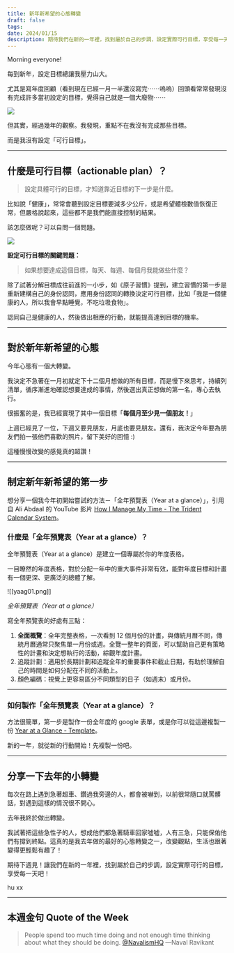 ```yaml
---
title: 新年新希望的心態轉變
draft: false
tags: 
date: 2024/01/15
description: 期待我們在新的一年裡，找到屬於自己的步調，設定實際可行目標，享受每一天！
---
```

Morning everyone!

每到新年，設定目標總讓我壓力山大。

尤其是寫年度回顧（看到現在已經一月一半還沒寫完⋯⋯嗚嗚）回頭看常常發現沒有完成許多當初設定的目標，覺得自己就是一個大廢物⋯⋯

![](https://media.tenor.com/-0aV5ASTtVwAAAAC/how-to-train-your-dragon-toothless.gif)

但其實，經過幾年的觀察。我發現，重點不在我沒有完成那些目標。

而是我沒有設定「可行目標」。

---
## **什麼是可行目標（actionable plan）？**

> 設定具體可行的目標，才知道靠近目標的下一步是什麼。

比如說「健康」，常常會聽到設定目標要減多少公斤，或是希望體檢數值恢復正常，但嚴格說起來，這些都不是我們能直接控制的結果。

該怎麼做呢？可以自問一個問題。

![](https://media.tenor.com/-5xlNi0XfNUAAAAC/%E0%B9%80%E0%B8%AB%E0%B8%99%E0%B8%B7%E0%B8%AD%E0%B8%AA%E0%B8%A1%E0%B8%B8%E0%B8%97%E0%B8%A3ks-%E0%B9%80%E0%B8%AB%E0%B8%99%E0%B8%B7%E0%B8%ADnext-step.gif)

**設定可行目標的關鍵問題：**

> 如果想要達成這個目標，每天、每週、每個月我能做些什麼？

除了試著分解目標成往前進的一小步，如《原子習慣》提到，建立習慣的第一步是重新建構自己的身份認同，應用身份認同的轉換決定可行目標，比如「我是一個健康的人，所以我會早點睡覺，不吃垃圾食物」。

認同自己是健康的人，然後做出相應的行動，就能提高達到目標的機率。

---
## **對於新年新希望的心態**

今年心態有一個大轉變。

我決定不急著在一月初就定下十二個月想做的所有目標，而是慢下來思考，持續列清單，循序漸進地確認想要達成的事情，然後選出真正想做的第一名，專心去執行。

很振奮的是，我已經實現了其中一個目標「**每個月至少見一個朋友！**」

上週已經見了一位，下週又要見朋友，月底也要見朋友。還有，我決定今年要為朋友們拍一張他們喜歡的照片，留下美好的回憶 :)

這種慢慢改變的感覺真的超讚！

---
## **制定新年新希望的第一步**

想分享一個我今年初開始嘗試的方法－「全年預覽表（Year at a glance）」，引用自 Ali Abdaal 的 YouTube 影片 [How I Manage My Time - The Trident Calendar System](https://www.youtube.com/watch?v=6o2tm00Ar8A&ref=chinghannhu.com)。

### **什麼是「全年預覽表（Year at a glance）？**

全年預覽表（Year at a glance）是建立一個專屬於你的年度表格。

一目瞭然的年度表格，對於分配一年中的重大事件非常有效，能對年度目標和計畫有一個更深、更廣泛的總體了解。

![[yaag01.png]]

*全年預覽表（Year at a glance）*


寫全年預覽表的好處有三點：

1. **全面概覽**：全年完整表格，一次看到 12 個月份的計畫，與傳統月曆不同，傳統月曆通常只聚焦單一月份或週。全覽一整年的頁面，可以幫助自己更有策略性的計畫和決定想執行的活動，綜觀年度計畫。
2. 追蹤計劃：適用於長期計劃和追蹤全年的重要事件和截止日期，有助於理解自己的時間是如何分配在不同的活動上。
3. 顏色編碼：視覺上更容易區分不同類型的日子（如週末）或月份。

---
### **如何製作「全年預覽表（Year at a glance）？**

方法很簡單，第一步是製作一份全年度的 google 表單，或是你可以從這邊複製一份 [Year at a Glance - Template](https://docs.google.com/spreadsheets/d/1llBGh5gXi-3VW_afpNGn-FdotY83Mh2xC73DTQh8Jqs/copy?ref=chinghannhu.com)。

新的一年，就從新的行動開始！先複製一份吧。

---
## **分享一下去年的小轉變**

每次在路上遇到急著超車、鑽過我旁邊的人，都會被嚇到，以前很常隨口就罵髒話，對遇到這樣的情況很不開心。

去年我終於做出轉變。

我試著把這些急性子的人，想成他們都急著騎車回家噓噓，人有三急，只能保佑他們有撐到終點。這真的是我去年做的最好的心態轉變之一，改變觀點，生活也跟著變得更輕鬆有趣了！

期待下週見！讓我們在新的一年裡，找到屬於自己的步調，設定實際可行的目標，享受每一天吧！

hu xx

---
## **本週金句 Quote of the Week**

> People spend too much time doing and not enough time thinking about what they should be doing. [@NavalismHQ](https://twitter.com/NavalismHQ/status/1481497485986058242?ref=chinghannhu.com) —Naval Ravikant
